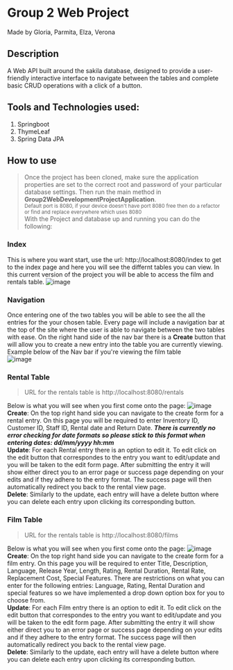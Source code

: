 # Group 2 Web Project
Made by Gloria, Parmita, Elza, Verona

## Description
A Web API built around the sakila database, designed to provide a user-friendly interactive interface to navigate between the tables and complete basic CRUD operations with a click of a button. 

## Tools and Technologies used:
1. Springboot
2. ThymeLeaf
3. Spring Data JPA

## How to use 
> Once the project has been cloned, make sure the application properties are set to the correct root and password of your particular database settings. Then run the main method in **Group2WebDevelopmentProjectApplication**. <br>
<sup>Default port is 8080, if your device doesn't have port 8080 free then do a refactor or find and replace everywhere which uses 8080</sup><br>
With the Project and database up and running you can do the following:

### Index
This is where you want start, use the url: http://localhost:8080/index to get to the index page and here you will see the differnt tables you can view. In this current version of the project you will be able to access the film and rentals table.
![image](https://user-images.githubusercontent.com/21173813/222476952-b1cce93d-dc9f-4bf2-82fd-d28bc73a25a4.png)

### Navigation 
Once entering one of the two tables you will be able to see the all the entries for the your chosen table. Every page will include a navigation bar at the top of the site where the user is able to navigate between the two tables with ease. On the right hand side of the nav bar there is a **Create** button that will allow you to create a new entry into the table you are currently viewing. <br>
Example below of the Nav bar if you're viewing the film table<br>
![image](https://user-images.githubusercontent.com/21173813/222468405-7bb241a2-bb0d-4e12-9289-d73a4608a2b3.png)

### Rental Table 
> URL for the rentals table is http://localhost:8080/rentals

Below is what you will see when you first come onto the page: 
![image](https://user-images.githubusercontent.com/21173813/222469150-4821fb6f-3567-449f-811c-cf317c8341fd.png)
**Create**: On the top right hand side you can navigate to the create form for a rental entry. On this page you will be required to enter Inventory ID, Customer ID, Staff ID, Rental date and Return Date. **_There is currently no error checking for date formats so please stick to this format when entering dates: dd/mm/yyyy hh:mm_**<br>
**Update**: For each Rental entry there is an option to edit it. To edit click on the edit button that correspondes to the entry you want to edit/update and you will be taken to the edit form page. After submitting the entry it will show either direct you to an error page or success page depending on your edits and if they adhere to the entry format. The success page will then automatically redirect you back to the rental view page. <br>
**Delete**: Similarly to the update, each entry will have a delete button where you can delete each entry upon clicking its corresponding button. 


### Film Table
> URL for the rentals table is http://localhost:8080/films

Below is what you will see when you first come onto the page: 
![image](https://user-images.githubusercontent.com/21173813/222474372-4969ded4-bcd2-41e2-b313-2ae8cfa29d51.png)
**Create**: On the top right hand side you can navigate to the create form for a film entry. On this page you will be required to enter Title, Description, Language, Release Year, Length, Rating, Rental Duration, Rental Rate, Replacement Cost, Special Features. There are restrictions on what you can enter for the following entries: Language, Rating, Rental Duration and special features so we have implemented a drop down option box for you to choose from. <br>
**Update**: For each Film entry there is an option to edit it. To edit click on the edit button that correspondes to the entry you want to edit/update and you will be taken to the edit form page. After submitting the entry it will show either direct you to an error page or success page depending on your edits and if they adhere to the entry format. The success page will then automatically redirect you back to the rental view page. <br>
**Delete**: Similarly to the update, each entry will have a delete button where you can delete each entry upon clicking its corresponding button. 
